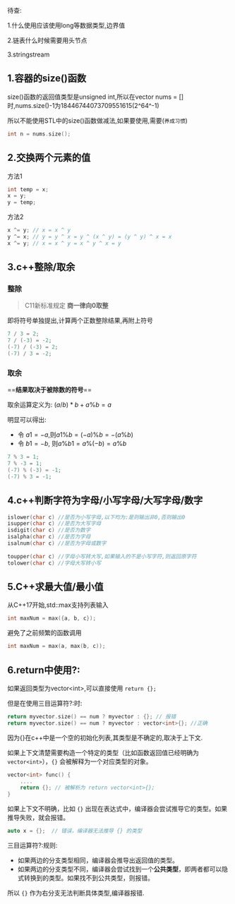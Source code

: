 待查:

1.什么使用应该使用long等数据类型,边界值

2.链表什么时候需要用头节点

3.stringstream

## 1.容器的size()函数

size()函数的返回值类型是unsigned int,所以在vector nums = []时,nums.size()-1为18446744073709551615(2^64^-1)

所以不能使用STL中的size()函数做减法,如果要使用,需要(`养成习惯`)

```c++
int n = nums.size();
```

## 2.交换两个元素的值

方法1

```c++
int temp = x;
x = y;
y = temp;
```

方法2

```c++
x ^= y; // x = x ^ y
y ^= x; // y = y ^ x = y ^ (x ^ y) = (y ^ y) ^ x = x
x ^= y; // x = x ^ y = x ^ y ^ x = y
```

## 3.c++整除/取余

### 整除

>  C11新标准规定 **商一律向0取整**

即将符号单独提出,计算两个正数整除结果,再附上符号

```c++
7 / 3 = 2;
7 / (-3) = -2;
(-7) / (-3) = 2;
(-7) / 3 = -2;
```

### 取余

==**结果取决于被除数的符号**==

取余运算定义为: $(a/b) * b + a \% b = a$

明显可以得出:

- 令 $a1 = -a$,则$a1\%b=(-a)\%b=-(a\%b)$
- 令 $b1 = -b$, 则$a\%b1=a\%(-b)=a\%b$

```c++
7 % 3 = 1;
7 % -3 = 1;
(-7) % (-3) = -1;
(-7) % 3 = -1;
```

## 4.c++判断字符为字母/小写字母/大写字母/数字

```c++
islower(char c) //是否为小写字母,以下均为:是则输出非0,否则输出0
isupper(char c) //是否为大写字母
isdigit(char c) //是否为数字
isalpha(char c) //是否为字母
isalnum(char c) //是否为字母或数字
    
toupper(char c) //字母小写转大写,如果输入的不是小写字符,则返回原字符
tolower(char c) //字母大写转小写

```

## 5.C++求最大值/最小值

从C++17开始,std::max支持列表输入

```c++
int maxNum = max({a, b, c});
```

避免了之前频繁的函数调用

```c++
int maxNum = max(a, max(b, c));
```

## 6.return中使用?:

如果返回类型为vector\<int>,可以直接使用 `return {};` 

但是在使用三目运算符?:时:

```c++
return myvector.size() == num ? myvector : {}; // 报错
return myvector.size() == num ? myvector : vector<int>{}; //正确
```

因为{}在c++中是一个空的初始化列表,其类型是不确定的,取决于上下文.

如果上下文清楚需要构造一个特定的类型（比如函数返回值已经明确为 `vector<int>`），`{}` 会被解释为一个对应类型的对象。

```c++
vector<int> func() {
	....
	return {}; // 被解析为 return vector<int>{};
}
```

如果上下文不明确，比如 `{}` 出现在表达式中，编译器会尝试推导它的类型。如果推导失败，就会报错。

```c++
auto x = {};  // 错误，编译器无法推导 {} 的类型
```

三目运算符?:规则:

- 如果两边的分支类型相同，编译器会推导出返回值的类型。
- 如果两边的分支类型不同，编译器会尝试找到一个**公共类型**，即两者都可以隐式转换到的类型。如果找不到公共类型，则报错。

所以 `{}` 作为右分支无法判断具体类型,编译器报错.
